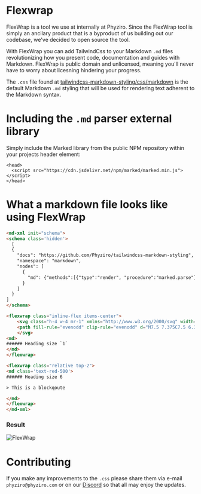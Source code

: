 # Flexwrap

FlexWrap is a tool we use at internally at Phyziro. Since the FlexWrap tool is simply an ancilary product that is a byproduct of us building out our codebase, we've decided to open source the tool.

With FlexWrap you can add TailwindCss to your Markdown `.md` files revolutionizing how you present code, documentation and guides with Markdown. FlexWrap is public domain and unlicensed, meaning you'll never have to worry about licesning hindering your progress.


The `.css` file found at [tailwindcss-markdown-styling/css/markdown](https://github.com/Phyziro/tailwindcss-markdown-styling/blob/main/css/markdown) is the default Markdown `.md` styling that will be used for rendering text adherent to the Markdown syntax.

# Including the  `.md` parser external library

Simply include the Marked library from the public NPM repository within your projects header element:
```  
<head>
  <script src="https://cdn.jsdelivr.net/npm/marked/marked.min.js"></script>
</head>
```

# What a markdown file looks like using FlexWrap
```html
<md-xml init="schema">
<schema class='hidden'>
  [
  {
    "docs": "https://github.com/Phyziro/tailwindcss-markdown-styling",
    "namespace": "markdown",
    "nodes": [
      {
        "md": {"methods":[{"type":"render", "procedure":"marked.parse"}]}
      }
    ]
  }
]
</schema>

<flexwrap class="inline-flex items-center">
    <svg class="h-4 w-4 mr-1" xmlns="http://www.w3.org/2000/svg" width="800px" height="800px" viewBox="0 0 24 24" fill="none">
    <path fill-rule="evenodd" clip-rule="evenodd" d="M7.5 7.375C7.5 6.33947 8.33947 5.5 9.375 5.5C10.4105 5.5 11.25 6.33947 11.25 7.375V16.625C11.25 18.489 12.761 20 14.625 20C16.489 20 18 18.489 18 16.625V11.8107L19.2197 13.0303L20.2803 11.9697L17.25 8.93934L14.2197 11.9697L15.2803 13.0303L16.5 11.8107V16.625C16.5 17.6605 15.6605 18.5 14.625 18.5C13.5895 18.5 12.75 17.6605 12.75 16.625V7.375C12.75 5.51104 11.239 4 9.375 4C7.51104 4 6 5.51104 6 7.375V9.5H4V15H9.5V9.5H7.5V7.375ZM5.5 11V13.5H8V11H5.5Z" fill="#1F2328"></path>
    </svg> 
<md>
###### Heading size `1`
</md>
</flexwrap>

<flexwrap class="relative top-2">
<md class='text-red-500'>
###### Heading size 6

> This is a blockqoute

</md>
</flexwrap>
</md-xml>
```

### Result
![FlexWrap](https://phyziro.com/assets/flexwrap-demo-preview.png)


# Contributing

If you make any improvements to the `.css` please share them via e-mail `phyziro@phyziro.com` or on our [Discord](https://discord.gg/m69dTsPmut) so that all may enjoy the updates.


